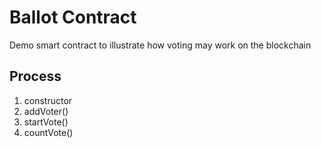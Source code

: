 # Ballot Contract

Demo smart contract to illustrate how voting may work on the blockchain

## Process

1. constructor
2. addVoter()
3. startVote()
4. countVote()

